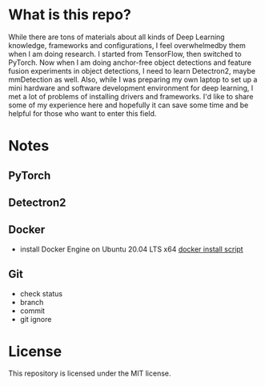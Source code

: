 # What is this repo?
While there are tons of materials about all kinds of Deep Learning knowledge, frameworks and configurations, I feel overwhelmedby them when I am doing research. I started from TensorFlow, then switched to PyTorch. Now when I am doing anchor-free object detections and feature fusion experiments in object detections, I need to learn Detectron2, maybe mmDetection as well. Also, while I was preparing my own laptop to set up a mini hardware and software development environment for deep learning, I met a lot of problems of installing drivers and frameworks. I'd like to share some of my experience here and hopefully it can save some time and be helpful for those who want to enter this field.

# Notes

## PyTorch

## Detectron2

## Docker
- install Docker Engine on Ubuntu 20.04 LTS x64 [docker install script](docker-ce-install.sh)


## Git
- check status
- branch
- commit
- git ignore

# License
This repository is licensed under the MIT license.
